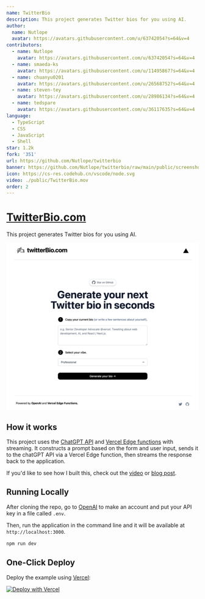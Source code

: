 ```yaml
---
name: TwitterBio
description: This project generates Twitter bios for you using AI.
author:
  name: Nutlope
  avatar: https://avatars.githubusercontent.com/u/63742054?s=64&v=4
contributors:
  - name: Nutlope
    avatar: https://avatars.githubusercontent.com/u/63742054?s=64&v=4
  - name: smaeda-ks
    avatar: https://avatars.githubusercontent.com/u/11495867?s=64&v=4
  - name: chuanyu0201
    avatar: https://avatars.githubusercontent.com/u/26568752?s=64&v=4
  - name: steven-tey
    avatar: https://avatars.githubusercontent.com/u/28986134?s=64&v=4
  - name: tedspare
    avatar: https://avatars.githubusercontent.com/u/36117635?s=64&v=4
language:
  - TypeScript
  - CSS
  - JavaScript
  - Shell
star: 1.2k
fork: '351'
url: https://github.com/Nutlope/twitterbio
banner: https://github.com/Nutlope/twitterbio/raw/main/public/screenshot.png
icon: https://cs-res.codehub.cn/vscode/node.svg
video: ./public/TwitterBio.mov
order: 2
---
```


# [TwitterBio.com](https://www.twitterbio.com/)

This project generates Twitter bios for you using AI.

[![Twitter Bio Generator](./public/screenshot.png)](https://www.twitterbio.com)

## How it works

This project uses the [ChatGPT API](https://openai.com/api/) and [Vercel Edge functions](https://vercel.com/features/edge-functions) with streaming. It constructs a prompt based on the form and user input, sends it to the chatGPT API via a Vercel Edge function, then streams the response back to the application.

If you'd like to see how I built this, check out the [video](https://youtu.be/JcE-1xzQTE0) or [blog post](https://vercel.com/blog/gpt-3-app-next-js-vercel-edge-functions).

## Running Locally

After cloning the repo, go to [OpenAI](https://beta.openai.com/account/api-keys) to make an account and put your API key in a file called `.env`.

Then, run the application in the command line and it will be available at `http://localhost:3000`.

```bash
npm run dev
```

## One-Click Deploy

Deploy the example using [Vercel](https://vercel.com?utm_source=github&utm_medium=readme&utm_campaign=vercel-examples):

[![Deploy with Vercel](https://vercel.com/button)](https://vercel.com/new/clone?repository-url=https://github.com/Nutlope/twitterbio&env=OPENAI_API_KEY&project-name=twitter-bio-generator&repo-name=twitterbio)
